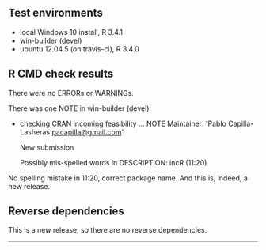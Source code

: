 ## Test environments
* local Windows 10 install, R 3.4.1
* win-builder (devel)
* ubuntu 12.04.5 (on travis-ci), R 3.4.0

## R CMD check results
There were no ERRORs or WARNINGs.

There was one NOTE in win-builder (devel):

* checking CRAN incoming feasibility ... NOTE
	Maintainer: 'Pablo Capilla-Lasheras <pacapilla@gmail.com>'

	New submission

	Possibly mis-spelled words in DESCRIPTION:
  		incR (11:20)

No spelling mistake in 11:20, correct package name. And this is, indeed, a new release.


## Reverse dependencies

This is a new release, so there are no reverse dependencies.

---

